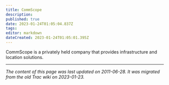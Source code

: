 ```yaml
---
title: CommScope
description: 
published: true
date: 2023-01-24T01:05:04.837Z
tags: 
editor: markdown
dateCreated: 2023-01-24T01:05:01.395Z
---
```


CommScope is a privately held company that provides infrastructure and location solutions.
&nbsp;
&nbsp;
&nbsp;

---

*The content of this page was last updated on 2011-06-28. It was migrated from the old Trac wiki on 2023-01-23.*